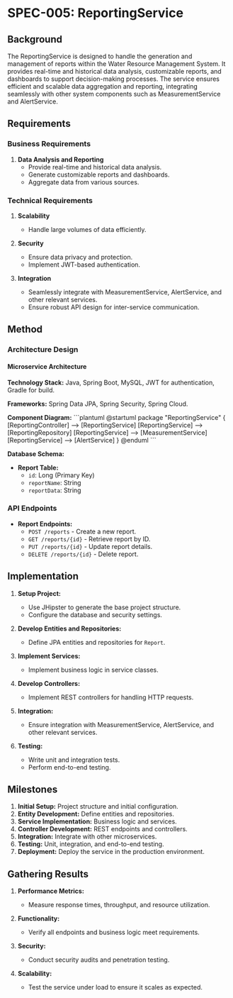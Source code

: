 # SPEC-005: ReportingService

## Background

The ReportingService is designed to handle the generation and management of reports within the Water Resource Management System. It provides real-time and historical data analysis, customizable reports, and dashboards to support decision-making processes. The service ensures efficient and scalable data aggregation and reporting, integrating seamlessly with other system components such as MeasurementService and AlertService.

## Requirements

### Business Requirements

1. **Data Analysis and Reporting**
   - Provide real-time and historical data analysis.
   - Generate customizable reports and dashboards.
   - Aggregate data from various sources.

### Technical Requirements

1. **Scalability**

   - Handle large volumes of data efficiently.

2. **Security**

   - Ensure data privacy and protection.
   - Implement JWT-based authentication.

3. **Integration**
   - Seamlessly integrate with MeasurementService, AlertService, and other relevant services.
   - Ensure robust API design for inter-service communication.

## Method

### Architecture Design

#### Microservice Architecture

**Technology Stack:** Java, Spring Boot, MySQL, JWT for authentication, Gradle for build.

**Frameworks:** Spring Data JPA, Spring Security, Spring Cloud.

**Component Diagram:**
\```plantuml
@startuml
package "ReportingService" {
[ReportingController] --> [ReportingService]
[ReportingService] --> [ReportingRepository]
[ReportingService] --> [MeasurementService]
[ReportingService] --> [AlertService]
}
@enduml
\```

**Database Schema:**

- **Report Table:**
  - `id`: Long (Primary Key)
  - `reportName`: String
  - `reportData`: String

### API Endpoints

- **Report Endpoints:**
  - `POST /reports` - Create a new report.
  - `GET /reports/{id}` - Retrieve report by ID.
  - `PUT /reports/{id}` - Update report details.
  - `DELETE /reports/{id}` - Delete report.

## Implementation

1. **Setup Project:**

   - Use JHipster to generate the base project structure.
   - Configure the database and security settings.

2. **Develop Entities and Repositories:**

   - Define JPA entities and repositories for `Report`.

3. **Implement Services:**

   - Implement business logic in service classes.

4. **Develop Controllers:**

   - Implement REST controllers for handling HTTP requests.

5. **Integration:**

   - Ensure integration with MeasurementService, AlertService, and other relevant services.

6. **Testing:**
   - Write unit and integration tests.
   - Perform end-to-end testing.

## Milestones

1. **Initial Setup:** Project structure and initial configuration.
2. **Entity Development:** Define entities and repositories.
3. **Service Implementation:** Business logic and services.
4. **Controller Development:** REST endpoints and controllers.
5. **Integration:** Integrate with other microservices.
6. **Testing:** Unit, integration, and end-to-end testing.
7. **Deployment:** Deploy the service in the production environment.

## Gathering Results

1. **Performance Metrics:**
   - Measure response times, throughput, and resource utilization.
2. **Functionality:**

   - Verify all endpoints and business logic meet requirements.

3. **Security:**

   - Conduct security audits and penetration testing.

4. **Scalability:**
   - Test the service under load to ensure it scales as expected.
